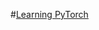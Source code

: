 #[Learning PyTorch](https://jovian.ai/learn/deep-learning-with-pytorch-zero-to-gans/assignment/assignment-1-all-about-torch-tensor)

